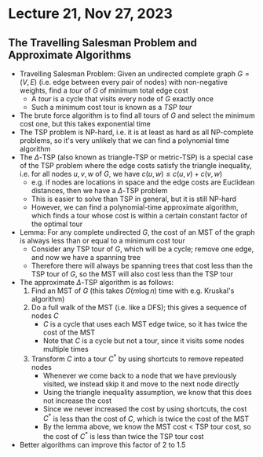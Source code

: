 # Lecture 21, Nov 27, 2023

## The Travelling Salesman Problem and Approximate Algorithms

* Travelling Salesman Problem: Given an undirected complete graph $G = (V, E)$ (i.e. edge between every pair of nodes) with non-negative weights, find a *tour* of $G$ of minimum total edge cost
	* A *tour* is a cycle that visits every node of $G$ exactly once
	* Such a minimum cost tour is known as a *TSP tour*
* The brute force algorithm is to find all tours of $G$ and select the minimum cost one, but this takes exponential time
* The TSP problem is NP-hard, i.e. it is at least as hard as all NP-complete problems, so it's very unlikely that we can find a polynomial time algorithm
* The $\Delta$-TSP (also known as triangle-TSP or metric-TSP) is a special case of the TSP problem where the edge costs satisfy the triangle inequality, i.e. for all nodes $u, v, w$ of $G$, we have $c(u, w) \leq c(u, v) + c(v, w)$
	* e.g. if nodes are locations in space and the edge costs are Euclidean distances, then we have a $\Delta$-TSP problem
	* This is easier to solve than TSP in general, but it is still NP-hard
	* However, we can find a polynomial-time approximate algorithm, which finds a tour whose cost is within a certain constant factor of the optimal tour
* Lemma: For any complete undirected $G$, the cost of an MST of the graph is always less than or equal to a minimum cost tour
	* Consider any TSP tour of $G$, which will be a cycle; remove one edge, and now we have a spanning tree
	* Therefore there will always be spanning trees that cost less than the TSP tour of $G$, so the MST will also cost less than the TSP tour
* The approximate $\Delta$-TSP algorithm is as follows:
	1. Find an MST of $G$ (this takes $O(m\log n)$ time with e.g. Kruskal's algorithm)
	2. Do a full walk of the MST (i.e. like a DFS); this gives a sequence of nodes $C$
		* $C$ is a cycle that uses each MST edge twice, so it has twice the cost of the MST
		* Note that $C$ is a cycle but not a tour, since it visits some nodes multiple times
	3. Transform $C$ into a tour $C^*$ by using shortcuts to remove repeated nodes
		* Whenever we come back to a node that we have previously visited, we instead skip it and move to the next node directly
		* Using the triangle inequality assumption, we know that this does not increase the cost
		* Since we never increased the cost by using shortcuts, the cost $C^*$ is less than the cost of $C$, which is twice the cost of the MST
		* By the lemma above, we know the MST cost < TSP tour cost, so the cost of $C^*$ is less than twice the TSP tour cost
* Better algorithms can improve this factor of 2 to 1.5

